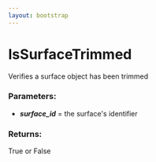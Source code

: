 ```yaml
---
layout: bootstrap
---
```


# IsSurfaceTrimmed

Verifies a surface object has been trimmed
          

### Parameters:

- ***surface_id*** = the surface's identifier
        

### Returns:


True or False
        


